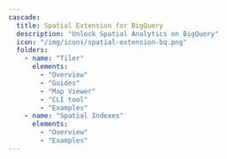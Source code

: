 ```yaml
---
cascade:
  title: Spatial Extension for BigQuery
  description: "Unlock Spatial Analytics on BigQuery"
  icon: "/img/icons/spatial-extension-bq.png"
  folders:
    - name: "Tiler"
      elements:
        - "Overview"
        - "Guides"
        - "Map Viewer"
        - "CLI tool" 
        - "Examples"
    - name: "Spatial Indexes"
      elements:
        - "Overview"
        - "Examples"
---
```

